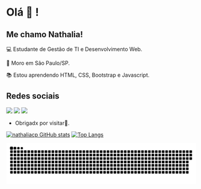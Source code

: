# Olá :wave: !

 

## Me chamo Nathalia!

 

:computer: Estudante de Gestão de TI e Desenvolvimento Web.

:house_with_garden: Moro em São Paulo/SP.

:books: Estou aprendendo HTML, CSS, Bootstrap e Javascript.



 

## Redes sociais

[<img src = "https://img.shields.io/badge/facebook-%231877F2.svg?&style=for-the-badge&logo=facebook&logoColor=white">](https://www.facebook.com/nathaliacpinheiro02/) [<img src="https://img.shields.io/badge/linkedin-%230077B5.svg?&style=for-the-badge&logo=linkedin&logoColor=white" />](https://www.linkedin.com/in/nathaliacpinheiro/) [<img src = "https://img.shields.io/badge/instagram-%23E4405F.svg?&style=for-the-badge&logo=instagram&logoColor=white">](https://www.instagram.com/natycpinh/)




- Obrigadx por visitar:blue_heart:.



[![nathaliacp GitHub stats](https://github-readme-stats.vercel.app/api?username=nathaliacp&show_icons=true&theme=radical)](https://github.com/nathaliacp/github-readme-stats) [![Top Langs](https://github-readme-stats.vercel.app/api/top-langs/?username=nathaliacp)](https://github.com/nathaliacp/github-readme-stats) 


![Snake animation](https://github.com/nathaliacp/nathaliacp/blob/output/github-contribution-grid-snake.svg)
